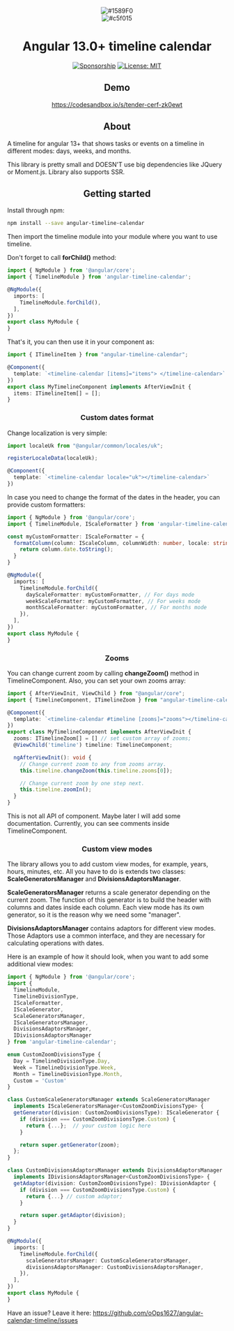 <div align="center">

![#1589F0](https://placehold.co/150x20/1589F0/1589F0.png) <br>
![#c5f015](https://placehold.co/150x20/c5f015/c5f015.png)

</div>

<h1 align="center">Angular 13.0+ timeline calendar</h1>

<div align="center">

[![Sponsorship](https://img.shields.io/badge/funding-github-%23EA4AAA)](https://github.com/oOps1627)
[![License: MIT](https://img.shields.io/badge/License-MIT-yellow.svg)](https://opensource.org/licenses/MIT)



</div>

<h2 align="center">Demo</h2>

<div align="center">

https://codesandbox.io/s/tender-cerf-zk0ewt

</div>

<h2 align="center">About</h2>

A timeline for angular 13+ that shows tasks or events on a timeline in different modes: days, weeks, and
months.

This library is pretty small and DOESN'T use big dependencies like JQuery or Moment.js.
Library also supports SSR.

<h2 align="center">Getting started</h2>

Install through npm:

```bash
npm install --save angular-timeline-calendar
```

Then import the timeline module into your module where you want to use timeline.

Don't forget to call <b>forChild()</b> method:

```typescript
import { NgModule } from '@angular/core';
import { TimelineModule } from 'angular-timeline-calendar';

@NgModule({
  imports: [
    TimelineModule.forChild(),
  ],
})
export class MyModule {
}
```

That's it, you can then use it in your component as:

```typescript
import { ITimelineItem } from "angular-timeline-calendar";

@Component({
  template: `<timeline-calendar [items]="items"> </timeline-calendar>`
})
export class MyTimelineComponent implements AfterViewInit {
  items: ITimelineItem[] = [];
}
```

<h3 align="center">Custom dates format</h3>

Change localization is very simple:

```typescript
import localeUk from "@angular/common/locales/uk";

registerLocaleData(localeUk);

@Component({
  template: `<timeline-calendar locale="uk"></timeline-calendar>`
})
```

In case you need to change the format of the dates in the header, you can provide custom formatters:

```typescript
import { NgModule } from '@angular/core';
import { TimelineModule, IScaleFormatter } from 'angular-timeline-calendar';

const myCustomFormatter: IScaleFormatter = {
  formatColumn(column: IScaleColumn, columnWidth: number, locale: string): string {
    return column.date.toString();
  }
}

@NgModule({
  imports: [
    TimelineModule.forChild({
      dayScaleFormatter: myCustomFormatter, // For days mode
      weekScaleFormatter: myCustomFormatter, // For weeks mode
      monthScaleFormatter: myCustomFormatter, // For months mode
    }),
  ],
})
export class MyModule {
}
```

<h3 align="center">Zooms</h3>

You can change current zoom by calling <b>changeZoom()</b> method in TimelineComponent. Also, you can set your own zooms
array:

```typescript
import { AfterViewInit, ViewChild } from "@angular/core";
import { TimelineComponent, ITimelineZoom } from "angular-timeline-calendar";

@Component({
  template: `<timeline-calendar #timeline [zooms]="zooms"></timeline-calendar>`
})
export class MyTimelineComponent implements AfterViewInit {
  zooms: ITimelineZoom[] = [] // set custom array of zooms;
  @ViewChild('timeline') timeline: TimelineComponent;

  ngAfterViewInit(): void {
    // Change current zoom to any from zooms array.
    this.timeline.changeZoom(this.timeline.zooms[0]);

    // Change current zoom by one step next.
    this.timeline.zoomIn();
  }
}
```

This is not all API of component. Maybe later I will add some documentation. Currently, you can see comments inside
TimelineComponent.

<h3 align="center">Custom view modes</h3>

The library allows you to add custom view modes, for example, years, hours, minutes, etc. All you have to do is extends two
classes: <b>ScaleGeneratorsManager</b> and <b>DivisionsAdaptorsManager</b>.

<b>ScaleGeneratorsManager</b> returns a scale generator depending on the current zoom. The function of this generator is to build the
header with columns and dates inside each column.
Each view mode has its own generator, so it is the reason why we need some "manager".

<b>DivisionsAdaptorsManager</b> contains adaptors for different view modes. Those Adaptors use a common interface, and
they are necessary for calculating operations with dates.

Here is an example of how it should look, when you want to add some additional view modes:

```typescript
import { NgModule } from '@angular/core';
import {
  TimelineModule,
  TimelineDivisionType,
  IScaleFormatter,
  IScaleGenerator,
  ScaleGeneratorsManager,
  IScaleGeneratorsManager,
  DivisionsAdaptorsManager,
  IDivisionsAdaptorsManager
} from 'angular-timeline-calendar';

enum CustomZoomDivisionsType {
  Day = TimelineDivisionType.Day,
  Week = TimelineDivisionType.Week,
  Month = TimelineDivisionType.Month,
  Custom = 'Custom'
}

class CustomScaleGeneratorsManager extends ScaleGeneratorsManager
  implements IScaleGeneratorsManager<CustomZoomDivisionsType> {
  getGenerator(division: CustomZoomDivisionsType): IScaleGenerator {
    if (division === CustomZoomDivisionsType.Custom) {
      return {...};  // your custom logic here
    }

    return super.getGenerator(zoom);
  };
}

class CustomDivisionsAdaptorsManager extends DivisionsAdaptorsManager
  implements IDivisionsAdaptorsManager<CustomZoomDivisionsType> {
  getAdaptor(division: CustomZoomDivisionsType): IDivisionAdaptor {
    if (division === CustomZoomDivisionsType.Custom) {
      return {...} // custom adaptor;
    }

    return super.getAdaptor(division);
  }
}

@NgModule({
  imports: [
    TimelineModule.forChild({
      scaleGeneratorsManager: CustomScaleGeneratorsManager,
      divisionsAdaptorsManager: CustomDivisionsAdaptorsManager,
    }),
  ],
})
export class MyModule {
}
```

Have an issue? Leave it here: https://github.com/oOps1627/angular-calendar-timeline/issues

